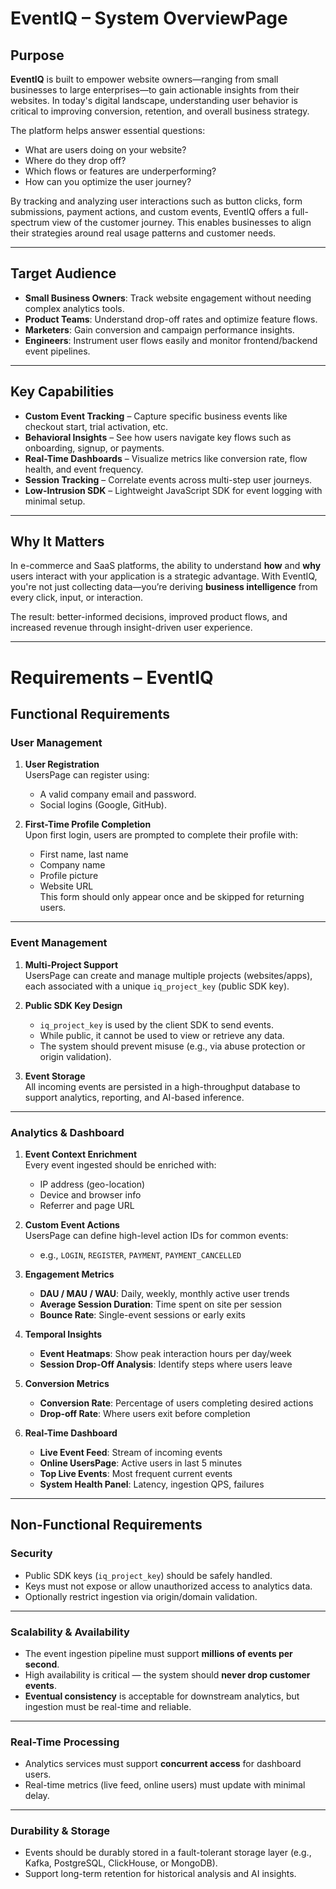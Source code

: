 # EventIQ – System OverviewPage

## Purpose

**EventIQ** is built to empower website owners—ranging from small businesses to large enterprises—to gain actionable insights from their websites. In today's digital landscape, understanding user behavior is critical to improving conversion, retention, and overall business strategy.

The platform helps answer essential questions:
- What are users doing on your website?
- Where do they drop off?
- Which flows or features are underperforming?
- How can you optimize the user journey?

By tracking and analyzing user interactions such as button clicks, form submissions, payment actions, and custom events, EventIQ offers a full-spectrum view of the customer journey. This enables businesses to align their strategies around real usage patterns and customer needs.

---

## Target Audience

- **Small Business Owners**: Track website engagement without needing complex analytics tools.
- **Product Teams**: Understand drop-off rates and optimize feature flows.
- **Marketers**: Gain conversion and campaign performance insights.
- **Engineers**: Instrument user flows easily and monitor frontend/backend event pipelines.

---

## Key Capabilities

- **Custom Event Tracking** – Capture specific business events like checkout start, trial activation, etc.
- **Behavioral Insights** – See how users navigate key flows such as onboarding, signup, or payments.
- **Real-Time Dashboards** – Visualize metrics like conversion rate, flow health, and event frequency.
- **Session Tracking** – Correlate events across multi-step user journeys.
- **Low-Intrusion SDK** – Lightweight JavaScript SDK for event logging with minimal setup.

---

## Why It Matters

In e-commerce and SaaS platforms, the ability to understand **how** and **why** users interact with your application is a strategic advantage. With EventIQ, you're not just collecting data—you’re deriving **business intelligence** from every click, input, or interaction.

The result: better-informed decisions, improved product flows, and increased revenue through insight-driven user experience.

---

# Requirements – EventIQ

## Functional Requirements

### User Management

1. **User Registration**  
   UsersPage can register using:
    - A valid company email and password.
    - Social logins (Google, GitHub).

2. **First-Time Profile Completion**  
   Upon first login, users are prompted to complete their profile with:
    - First name, last name
    - Company name
    - Profile picture
    - Website URL  
      This form should only appear once and be skipped for returning users.

---

### Event Management

1. **Multi-Project Support**  
   UsersPage can create and manage multiple projects (websites/apps), each associated with a unique `iq_project_key` (public SDK key).

2. **Public SDK Key Design**
    - `iq_project_key` is used by the client SDK to send events.
    - While public, it cannot be used to view or retrieve any data.
    - The system should prevent misuse (e.g., via abuse protection or origin validation).

3. **Event Storage**  
   All incoming events are persisted in a high-throughput database to support analytics, reporting, and AI-based inference.

---

### Analytics & Dashboard

1. **Event Context Enrichment**  
   Every event ingested should be enriched with:
    - IP address (geo-location)
    - Device and browser info
    - Referrer and page URL

2. **Custom Event Actions**  
   UsersPage can define high-level action IDs for common events:
    - e.g., `LOGIN`, `REGISTER`, `PAYMENT`, `PAYMENT_CANCELLED`

3. **Engagement Metrics**
    - **DAU / MAU / WAU**: Daily, weekly, monthly active user trends
    - **Average Session Duration**: Time spent on site per session
    - **Bounce Rate**: Single-event sessions or early exits

4. **Temporal Insights**
    - **Event Heatmaps**: Show peak interaction hours per day/week
    - **Session Drop-Off Analysis**: Identify steps where users leave

5. **Conversion Metrics**
    - **Conversion Rate**: Percentage of users completing desired actions
    - **Drop-off Rate**: Where users exit before completion

6. **Real-Time Dashboard**
    - **Live Event Feed**: Stream of incoming events
    - **Online UsersPage**: Active users in last 5 minutes
    - **Top Live Events**: Most frequent current events
    - **System Health Panel**: Latency, ingestion QPS, failures

---

## Non-Functional Requirements

### Security

- Public SDK keys (`iq_project_key`) should be safely handled.
- Keys must not expose or allow unauthorized access to analytics data.
- Optionally restrict ingestion via origin/domain validation.

---

### Scalability & Availability

- The event ingestion pipeline must support **millions of events per second**.
- High availability is critical — the system should **never drop customer events**.
- **Eventual consistency** is acceptable for downstream analytics, but ingestion must be real-time and reliable.

---

### Real-Time Processing

- Analytics services must support **concurrent access** for dashboard users.
- Real-time metrics (live feed, online users) must update with minimal delay.

---

### Durability & Storage

- Events should be durably stored in a fault-tolerant storage layer (e.g., Kafka, PostgreSQL, ClickHouse, or MongoDB).
- Support long-term retention for historical analysis and AI insights.

